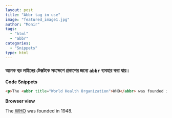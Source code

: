 ```yaml
---
layout: post
title: "Abbr tag in use"
image: "featured_image1.jpg"
author: "Monir"
tags:
  - "html"
  - "abbr"
categories:
  - "Snippets"
type: html
---
```


### অনেক বড় লাইনের টেক্সটকে সংক্ষেপে প্রকাশের জন্যে `abbr` ব্যবহার করা যায়।

<!--more-->

**Code Snippets**

```html
<p>The <abbr title="World Health Organization">WHO</abbr> was founded in 1948.</p>
```
**Browser view**

<p>The <abbr title="World Health Organization">WHO</abbr> was founded in 1948.</p>
